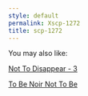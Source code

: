 ```yaml
---
style: default
permalink: Xscp-1272
title: scp-1272
---
```

You may also like:

[Not To Disappear - 3](http://scp-wiki.net/not-to-disappear-3)

[To Be Noir Not To Be](http://scp-wiki.net/to-be-noir-not-to-be)
